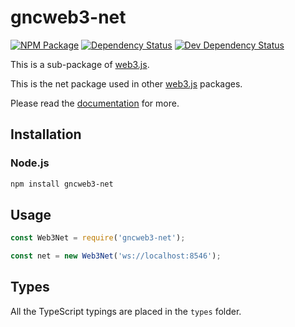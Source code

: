 # gncweb3-net

[![NPM Package][npm-image]][npm-url] [![Dependency Status][deps-image]][deps-url] [![Dev Dependency Status][deps-dev-image]][deps-dev-url]

This is a sub-package of [web3.js][repo].

This is the net package used in other [web3.js][repo] packages.

Please read the [documentation][docs] for more.

## Installation

### Node.js

```bash
npm install gncweb3-net
```

## Usage

```js
const Web3Net = require('gncweb3-net');

const net = new Web3Net('ws://localhost:8546');
```

## Types

All the TypeScript typings are placed in the `types` folder.

[docs]: http://web3js.readthedocs.io/en/1.0/
[repo]: https://github.com/ethereum/web3.js
[npm-image]: https://img.shields.io/npm/v/gncweb3-net.svg
[npm-url]: https://npmjs.org/package/gncweb3-net
[deps-image]: https://david-dm.org/ethereum/web3.js/1.x/status.svg?path=packages/gncweb3-net
[deps-url]: https://david-dm.org/ethereum/web3.js/1.x?path=packages/gncweb3-net
[deps-dev-image]: https://david-dm.org/ethereum/web3.js/1.x/dev-status.svg?path=packages/gncweb3-net
[deps-dev-url]: https://david-dm.org/ethereum/web3.js/1.x?type=dev&path=packages/gncweb3-net
